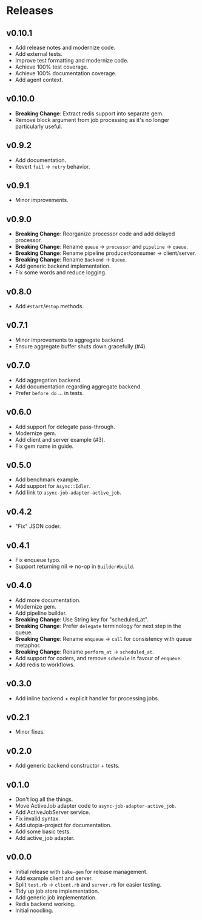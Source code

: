 # Releases

## v0.10.1

  - Add release notes and modernize code.
  - Add external tests.
  - Improve test formatting and modernize code.
  - Achieve 100% test coverage.
  - Achieve 100% documentation coverage.
  - Add agent context.

## v0.10.0

  - **Breaking Change**: Extract redis support into separate gem.
  - Remove block argument from job processing as it's no longer particularly useful.

## v0.9.2

  - Add documentation.
  - Revert `fail` -\> `retry` behavior.

## v0.9.1

  - Minor improvements.

## v0.9.0

  - **Breaking Change**: Reorganize processor code and add delayed processor.
  - **Breaking Change**: Rename `queue` -\> `processor` and `pipeline` -\> `queue`.
  - **Breaking Change**: Rename pipeline producer/consumer -\> client/server.
  - **Breaking Change**: Rename `Backend` -\> `Queue`.
  - Add generic backend implementation.
  - Fix some words and reduce logging.

## v0.8.0

  - Add `#start`/`#stop` methods.

## v0.7.1

  - Minor improvements to aggregate backend.
  - Ensure aggregate buffer shuts down gracefully (\#4).

## v0.7.0

  - Add aggregation backend.
  - Add documentation regarding aggregate backend.
  - Prefer `before do` ... in tests.

## v0.6.0

  - Add support for delegate pass-through.
  - Modernize gem.
  - Add client and server example (\#3).
  - Fix gem name in guide.

## v0.5.0

  - Add benchmark example.
  - Add support for `Async::Idler`.
  - Add link to `async-job-adapter-active_job`.

## v0.4.2

  - "Fix" JSON coder.

## v0.4.1

  - Fix enqueue typo.
  - Support returning nil =\> no-op in `Builder#build`.

## v0.4.0

  - Add more documentation.
  - Modernize gem.
  - Add pipeline builder.
  - **Breaking Change**: Use String key for "scheduled\_at".
  - **Breaking Change**: Prefer `delegate` terminology for next step in the queue.
  - **Breaking Change**: Rename `enqueue` -\> `call` for consistency with queue metaphor.
  - **Breaking Change**: Rename `perform_at` -\> `scheduled_at`.
  - Add support for coders, and remove `schedule` in favour of `enqueue`.
  - Add redis to workflows.

## v0.3.0

  - Add inline backend + explicit handler for processing jobs.

## v0.2.1

  - Minor fixes.

## v0.2.0

  - Add generic backend constructor + tests.

## v0.1.0

  - Don't log all the things.
  - Move ActiveJob adapter code to `async-job-adapter-active_job`.
  - Add ActiveJobServer service.
  - Fix invalid syntax.
  - Add utopia-project for documentation.
  - Add some basic tests.
  - Add active\_job adapter.

## v0.0.0

  - Initial release with `bake-gem` for release management.
  - Add example client and server.
  - Split `test.rb` -\> `client.rb` and `server.rb` for easier testing.
  - Tidy up job store implementation.
  - Add generic job implementation.
  - Redis backend working.
  - Initial noodling.
